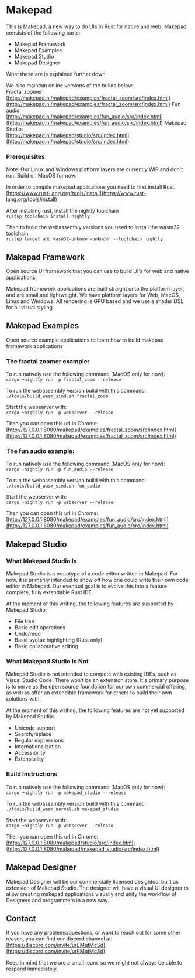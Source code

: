 # Makepad

This is Makepad, a new way to do UIs in Rust for native and web. 
Makepad consists of the following parts:
- Makepad Framework
- Makepad Examples
- Makepad Studio
- Makepad Designer

What these are is explained further down.

We also maintain online versions of the builds below:\
Fractal zoomer:\
[http://makepad.nl/makepad/examples/fractal_zoom/src/index.html](http://makepad.nl/makepad/examples/fractal_zoom/src/index.html)
Fun audio:\
[http://makepad.nl/makepad/examples/fun_audio/src/index.html](http://makepad.nl/makepad/examples/fun_audio/src/index.html)
Makepad Studio:\
[http://makepad.nl/makepad/studio/src/index.html](http://makepad.nl/makepad/studio/src/index.html)

### Prerequisites

Note: Our Linux and Windows platform layers are currently WIP and don't run. Build on MacOS for now.

In order to compile makepad applications you need to first install Rust.\
[https://www.rust-lang.org/tools/install](https://www.rust-lang.org/tools/install)

After installing rust, install the nightly toolchain\
```rustup toolchain install nightly```

Then to build the webassembly versions you need to install the wasm32 toolchain\
```rustup target add wasm32-unknown-unknown --toolchain nightly```

## Makepad Framework 
Open source UI framework that you can use to build UI's for web and native applications. 

Makepad framework applications are built straight onto the platform layer, and are small and lightweight.
We have platform layers for Web, MacOS, Linux and Windows. All rendering is GPU based and we use a shader DSL for all visual styling

## Makepad Examples 
Open source example applications to learn how to build makepad framework applications

### The fractal zoomer example:
To run natively use the following command (MacOS only for now):\
```cargo +nightly run -p fractal_zoom --release```

To run the webassembly version build with this command:\
```./tools/build_wasm_simd.sh fractal_zoom```

Start the webserver with:\
```cargo +nightly run -p webserver --release```

Then you can open this url in Chrome:\
[http://127.0.0.1:8080/makepad/examples/fractal_zoom/src/index.html](http://127.0.0.1:8080/makepad/examples/fractal_zoom/src/index.html)

### The fun audio example:
To run natively use the following command (MacOS only for now):\
```cargo +nightly run -p fun_audio --release```

To run the webassembly version build with this command:\
```./tools/build_wasm_simd.sh fun_audio```

Start the webserver with:\
```cargo +nightly run -p webserver --release```

Then you can open this url in Chrome:\
[http://127.0.0.1:8080/makepad/examples/fun_audio/src/index.html](http://127.0.0.1:8080/makepad/examples/fun_audio/src/index.html)

## Makepad Studio 

### What Makepad Studio Is

Makepad Studio is a prototype of a code editor written in Makepad. For now, it is primarily intended to show off how one could write their own code editor in Makepad. Our eventual goal is to evolve this into a feature complete, fully extendable Rust IDE.

At the moment of this writing, the following features are supported by Makepad Studio:

-   File tree
-   Basic edit operations
-   Undo/redo
-   Basic syntax highlighting (Rust only)
-   Basic collaborative editing

### What Makepad Studio Is Not

Makepad Studio is not intended to compete with existing IDEs, such as Visual Studio Code. There won't be an extension store. It's primary purpose is to serve as the open source foundation for our own commercial offering, as well as offer an extendible framework for others to build their own solutions with.

At the moment of this writing, the following features are not yet supported by Makepad Studio:

-   Unicode support
-   Search/replace
-   Regular expressions
-   Internationalization
-   Accessibility
-   Extensibility
    
### Build Instructions

To run natively use the following command (MacOS only for now):\
```cargo +nightly run -p makepad_studio --release```

To run the webassembly version build with this command:\
```./tools/build_wasm_normal.sh makepad_studio```

Start the webserver with:\
```cargo +nightly run -p webserver --release```

Then you can open this url in Chrome:\
[http://127.0.0.1:8080/makepad/studio/src/index.html](http://127.0.0.1:8080/makepad/makepad_studio/src/index.html)

## Makepad Designer 

Makepad Designer will be our commercially licensed designtool built as extension of Makepad Studio.
The designer will have a visual UI designer to allow creating makepad applications visually and unify the workflow of Designers and programmers in a new way.

## Contact

If you have any problems/questions, or want to reach out for some other reason, you can find our discord channel at:\
[https://discord.com/invite/urEMqtMcSd](https://discord.com/invite/urEMqtMcSd)

Keep in mind that we are a small team, so we might not always be able to respond immediately.

